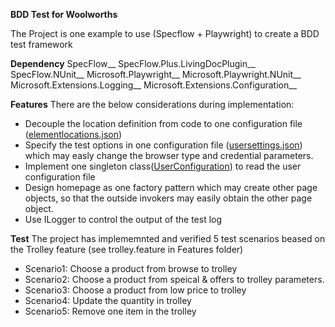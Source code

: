**BDD Test for Woolworths**

The Project is one example to use (Specflow + Playwright) to create a BDD test framework

**Dependency**
SpecFlow__
SpecFlow.Plus.LivingDocPlugin__
SpecFlow.NUnit__
Microsoft.Playwright__
Microsoft.Playwright.NUnit__
Microsoft.Extensions.Logging__
Microsoft.Extensions.Configuration__


**Features**
There are the below considerations during implementation:
 - Decouple the location definition from code to one configuration file ([elementlocations.json](SpecFlow_For_WoolWorths/elementlocations.json))
 - Specify the test options in one configuration file ([usersettings.json](SpecFlow_For_WoolWorths/usersettings.json)) which may easly change the browser type and credential parameters.
 - Implement one singleton class([UserConfiguration](SpecFlow_For_WoolWorths/Support/UserConfiguration.cs)) to read the user configuration file
 - Design homepage as one factory pattern which may create other page objects, so that the outside invokers may easily obtain the other page object.
 - Use ILogger to control the output of the test log

**Test**
The project has implememnted and verified 5 test scenarios beased on the Trolley feature (see trolley.feature in Features folder)
 - Scenario1: Choose a product from browse to trolley
 - Scenario2: Choose a product from speical & offers to trolley parameters.
 - Scenario3: Choose a product from low price to trolley
 - Scenario4: Update the quantity in trolley
 - Scenario5: Remove one item in the trolley




